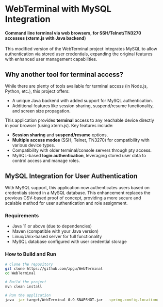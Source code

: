 # WebTerminal with MySQL Integration
#### Command line terminal via web browsers, for SSH/Telnet/TN3270 accesses (xterm.js with Java backend)

This modified version of the WebTerminal project integrates MySQL to allow authentication via stored user credentials, expanding the original features with enhanced user management capabilities.

## Why another tool for terminal access?
While there are plenty of tools available for terminal access (in Node.js, Python, etc.), this project offers:
* A unique Java backend with added support for MySQL authentication.
* Additional features like session sharing, suspend/resume functionality, and screen size propagation.

This application provides **terminal** access to any reachable device directly in your browser (using xterm.js). Key features include:
- **Session sharing** and **suspend/resume** options.
- **Multiple access modes** (SSH, Telnet, TN3270) for compatibility with various device types.
- Compatibility with older terminal/console servers through pty access.
- MySQL-based **login authentication**, leveraging stored user data to control access and manage roles.

## MySQL Integration for User Authentication
With MySQL support, this application now authenticates users based on credentials stored in a MySQL database. This enhancement replaces the previous CSV-based proof of concept, providing a more secure and scalable method for user authentication and role assignment.

### Requirements
  - Java 11 or above (due to dependencies)
  - Maven (compatible with your Java version)
  - Linux/Unix-based server for full functionality
  - MySQL database configured with user credential storage
  
### How to Build and Run

```bash
# Clone the repository
git clone https://github.com/zpgu/WebTerminal
cd WebTerminal

# Build the project
mvn clean install

# Run the application
java -jar target/WebTerminal-0.9-SNAPSHOT.jar --spring.config.location=classpath:/application.yml
